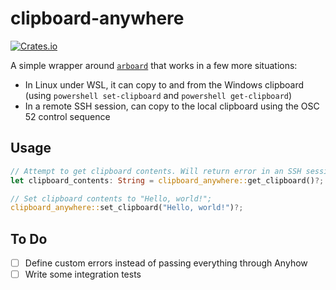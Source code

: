 # clipboard-anywhere

[![Crates.io](https://img.shields.io/crates/v/clipboard-anywhere.svg)](https://crates.io/crates/clipboard-anywhere)

A simple wrapper around [`arboard`](https://github.com/1Password/arboard) that works in a few more situations:

- In Linux under WSL, it can copy to and from the Windows clipboard (using `powershell set-clipboard` and `powershell get-clipboard`)
- In a remote SSH session, can copy to the local clipboard using the OSC 52 control sequence

## Usage

```rust
// Attempt to get clipboard contents. Will return error in an SSH session
let clipboard_contents: String = clipboard_anywhere::get_clipboard()?;

// Set clipboard contents to "Hello, world!";
clipboard_anywhere::set_clipboard("Hello, world!")?;
```

## To Do

- [ ] Define custom errors instead of passing everything through Anyhow
- [ ] Write some integration tests
